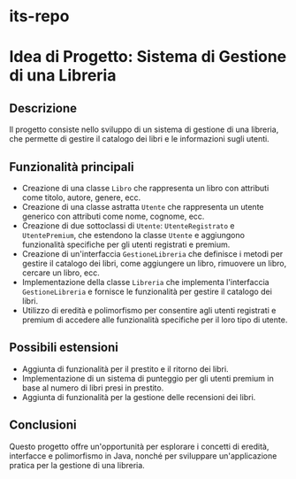# its-repo

# Idea di Progetto: Sistema di Gestione di una Libreria

## Descrizione
Il progetto consiste nello sviluppo di un sistema di gestione di una libreria, che permette di gestire il catalogo dei libri e le informazioni sugli utenti.

## Funzionalità principali
- Creazione di una classe `Libro` che rappresenta un libro con attributi come titolo, autore, genere, ecc.
- Creazione di una classe astratta `Utente` che rappresenta un utente generico con attributi come nome, cognome, ecc.
- Creazione di due sottoclassi di `Utente`: `UtenteRegistrato` e `UtentePremium`, che estendono la classe `Utente` e aggiungono funzionalità specifiche per gli utenti registrati e premium.
- Creazione di un'interfaccia `GestioneLibreria` che definisce i metodi per gestire il catalogo dei libri, come aggiungere un libro, rimuovere un libro, cercare un libro, ecc.
- Implementazione della classe `Libreria` che implementa l'interfaccia `GestioneLibreria` e fornisce le funzionalità per gestire il catalogo dei libri.
- Utilizzo di eredità e polimorfismo per consentire agli utenti registrati e premium di accedere alle funzionalità specifiche per il loro tipo di utente.

## Possibili estensioni
- Aggiunta di funzionalità per il prestito e il ritorno dei libri.
- Implementazione di un sistema di punteggio per gli utenti premium in base al numero di libri presi in prestito.
- Aggiunta di funzionalità per la gestione delle recensioni dei libri.

## Conclusioni
Questo progetto offre un'opportunità per esplorare i concetti di eredità, interfacce e polimorfismo in Java, nonché per sviluppare un'applicazione pratica per la gestione di una libreria.
